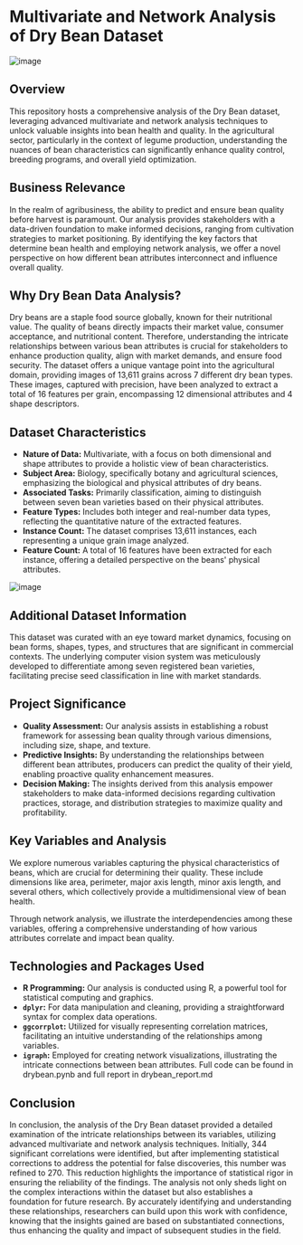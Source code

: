# Multivariate and Network Analysis of Dry Bean Dataset
![image](https://github.com/kavya2693/multivariate_network_analysis/assets/127579722/d870951b-5282-474a-8779-dea5d4a3d2a5)

## Overview

This repository hosts a comprehensive analysis of the Dry Bean dataset, leveraging advanced multivariate and network analysis techniques to unlock valuable insights into bean health and quality. In the agricultural sector, particularly in the context of legume production, understanding the nuances of bean characteristics can significantly enhance quality control, breeding programs, and overall yield optimization.

## Business Relevance

In the realm of agribusiness, the ability to predict and ensure bean quality before harvest is paramount. Our analysis provides stakeholders with a data-driven foundation to make informed decisions, ranging from cultivation strategies to market positioning. By identifying the key factors that determine bean health and employing network analysis, we offer a novel perspective on how different bean attributes interconnect and influence overall quality.

## Why Dry Bean Data Analysis?

Dry beans are a staple food source globally, known for their nutritional value. The quality of beans directly impacts their market value, consumer acceptance, and nutritional content. Therefore, understanding the intricate relationships between various bean attributes is crucial for stakeholders to enhance production quality, align with market demands, and ensure food security.
The dataset offers a unique vantage point into the agricultural domain, providing images of 13,611 grains across 7 different dry bean types. These images, captured with precision, have been analyzed to extract a total of 16 features per grain, encompassing 12 dimensional attributes and 4 shape descriptors.

## Dataset Characteristics

- **Nature of Data:** Multivariate, with a focus on both dimensional and shape attributes to provide a holistic view of bean characteristics.
- **Subject Area:** Biology, specifically botany and agricultural sciences, emphasizing the biological and physical attributes of dry beans.
- **Associated Tasks:** Primarily classification, aiming to distinguish between seven bean varieties based on their physical attributes.
- **Feature Types:** Includes both integer and real-number data types, reflecting the quantitative nature of the extracted features.
- **Instance Count:** The dataset comprises 13,611 instances, each representing a unique grain image analyzed.
- **Feature Count:** A total of 16 features have been extracted for each instance, offering a detailed perspective on the beans' physical attributes.

![image](https://github.com/kavya2693/multivariate_network_analysis/assets/127579722/99c47a43-c525-411e-a05e-649db464ffa4)

## Additional Dataset Information

This dataset was curated with an eye toward market dynamics, focusing on bean forms, shapes, types, and structures that are significant in commercial contexts. The underlying computer vision system was meticulously developed to differentiate among seven registered bean varieties, facilitating precise seed classification in line with market standards.


## Project Significance

- **Quality Assessment:** Our analysis assists in establishing a robust framework for assessing bean quality through various dimensions, including size, shape, and texture.
- **Predictive Insights:** By understanding the relationships between different bean attributes, producers can predict the quality of their yield, enabling proactive quality enhancement measures.
- **Decision Making:** The insights derived from this analysis empower stakeholders to make data-informed decisions regarding cultivation practices, storage, and distribution strategies to maximize quality and profitability.

## Key Variables and Analysis

We explore numerous variables capturing the physical characteristics of beans, which are crucial for determining their quality. These include dimensions like area, perimeter, major axis length, minor axis length, and several others, which collectively provide a multidimensional view of bean health.

Through network analysis, we illustrate the interdependencies among these variables, offering a comprehensive understanding of how various attributes correlate and impact bean quality.

## Technologies and Packages Used

- **R Programming:** Our analysis is conducted using R, a powerful tool for statistical computing and graphics.
- **`dplyr`:** For data manipulation and cleaning, providing a straightforward syntax for complex data operations.
- **`ggcorrplot`:** Utilized for visually representing correlation matrices, facilitating an intuitive understanding of the relationships among variables.
- **`igraph`:** Employed for creating network visualizations, illustrating the intricate connections between bean attributes.
Full code can be found in drybean.pynb and full report in drybean_report.md

## Conclusion

In conclusion, the analysis of the Dry Bean dataset provided a detailed examination of the intricate relationships between its variables, utilizing advanced multivariate and network analysis techniques. Initially, 344 significant correlations were identified, but after implementing statistical corrections to address the potential for false discoveries, this number was refined to 270. This reduction highlights the importance of statistical rigor in ensuring the reliability of the findings. The analysis not only sheds light on the complex interactions within the dataset but also establishes a foundation for future research. By accurately identifying and understanding these relationships, researchers can build upon this work with confidence, knowing that the insights gained are based on substantiated connections, thus enhancing the quality and impact of subsequent studies in the field.
